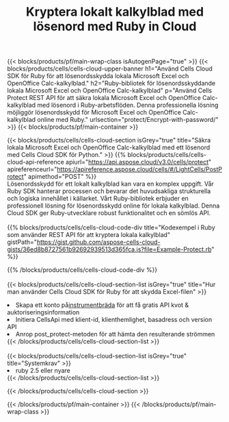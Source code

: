 ﻿---
title:  Kryptera lokalt kalkylblad med lösenord med Ruby in Cloud
description: " Cloud API:er och SDK:er för att skydda Microsoft Excel & OpenOffice Calc med Ruby. Kryptera lokala kalkylblad med lösenord med Cells Cloud API SDK för Ruby."
---
{{< blocks/products/pf/main-wrap-class isAutogenPage="true" >}}
{{< blocks/products/cells/cells-cloud-upper-banner h1="Använd Cells Cloud SDK för Ruby för att lösenordsskydda lokala Microsoft Excel och OpenOffice Calc-kalkylblad." h2="Ruby-bibliotek för lösenordsskyddande lokala Microsoft Excel och OpenOffice Calc-kalkylblad" p="Använd Cells Protect REST API för att säkra lokala Microsoft Excel och OpenOffice Calc-kalkylblad med lösenord i Ruby-arbetsflöden. Denna professionella lösning möjliggör lösenordsskydd för Microsoft Excel och OpenOffice Calc-kalkylblad online med Ruby." urlsection="protect/Encrypt-with-password/" >}}
{{< blocks/products/pf/main-container >}}

{{< blocks/products/cells/cells-cloud-section isGrey="true" title="Säkra lokala Microsoft Excel och OpenOffice Calc-kalkylblad med ett lösenord med Cells Cloud SDK för Python." >}}
{{% blocks/products/cells/cells-cloud-api-reference apiurl="https://api.aspose.cloud/v3.0/cells/protect" apireferenceurl="https://apireference.aspose.cloud/cells/#/LightCells/PostProtect" apimethod="POST" %}}
<br/>
Lösenordsskydd för ett lokalt kalkylblad kan vara en komplex uppgift. Vår Ruby SDK hanterar processen och bevarar det huvudsakliga strukturella och logiska innehållet i källarket. Vårt Ruby-bibliotek erbjuder en professionell lösning för lösenordsskydd online för lokala kalkylblad. Denna Cloud SDK ger Ruby-utvecklare robust funktionalitet och en sömlös API.
<br/>
<br/>
{{% blocks/products/cells/cells-cloud-code-div title="Kodexempel i Ruby som använder REST API för att kryptera lokala kalkylblad" gistPath="https://gist.github.com/aspose-cells-cloud-gists/36ed8b8727561b92692939513d365fca.js?file=Example-Protect.rb" %}}
  
{{% /blocks/products/cells/cells-cloud-code-div %}}
<br/>
<br/>
{{< blocks/products/cells/cells-cloud-section-list isGrey="true" title="Hur man använder Cells Cloud SDK för Ruby för att skydda Excel-filen" >}}
<li> Skapa ett konto på<a href="https://dashboard.aspose.cloud/">instrumentbräda</a> för att få gratis API kvot & auktoriseringsinformation</li>
<li>Initiera CellsApi med klient-id, klienthemlighet, basadress och version API</li>
<li>Anrop post_protect-metoden för att hämta den resulterande strömmen</li>
{{< /blocks/products/cells/cells-cloud-section-list >}}
<br/>
<br/>
{{< blocks/products/cells/cells-cloud-section-list isGrey="true" title="Systemkrav" >}}
<li>ruby 2.5 eller nyare</li>
{{< /blocks/products/cells/cells-cloud-section-list >}}

{{< /blocks/products/cells/cells-cloud-section >}}

{{< /blocks/products/pf/main-container >}}
{{< /blocks/products/pf/main-wrap-class >}}
